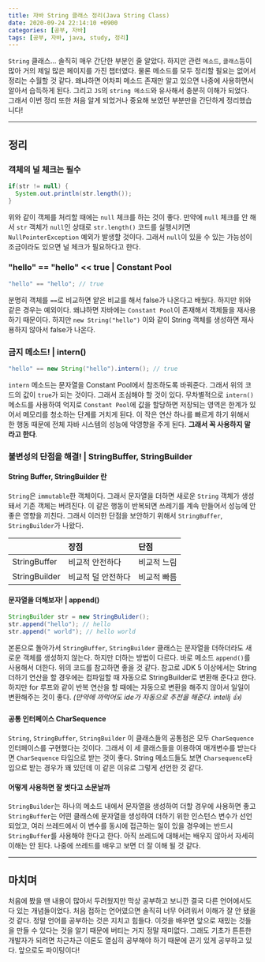 ```yaml
---
title: 자바 String 클래스 정리(Java String Class)
date: 2020-09-24 22:14:10 +0900
categories: [공부, 자바]
tags: [공부, 자바, java, study, 정리]
---
```


`String` 클래스... 솔직히 매우 간단한 부분인 줄 알았다. 하지만 관련 `메소드`, `클래스`등이 많아 거의 제일 많은 페이지를 가진 챕터였다. 물론 메소드를 모두 정리할 필요는 없어서 정리는 수월할 것 같다. 왜냐하면 어차피 메소드 존재만 알고 있으면 나중에 사용하면서 알아서 습득하게 된다. 그리고 `JS`의 `string 메소드`와 유사해서 충분히 이해가 되었다. 그래서 이번 정리 또한 처음 알게 되었거나 중요해 보였던 부분만을 간단하게 정리했습니다!

---

## 정리

### 객체의 널 체크는 필수

```java
if(str != null) {
  System.out.println(str.length());
}
```

위와 같이 객체를 처리할 때에는 `null` 체크를 하는 것이 좋다. 만약에 `null` 체크를 안 해서 `str` 객체가 `null`인 상태로 `str.length()` 코드를 실행시키면 `NullPointerException` 예외가 발생할 것이다. 그래서 `null`이 있을 수 있는 가능성이 조금이라도 있으면 널 체크가 필요하다고 한다.

### "hello" == "hello" << true | Constant Pool

```java
"hello" == "hello"; // true
```

분명히 객체를 `==`로 비교하면 얕은 비교를 해서 false가 나온다고 배웠다. 하지만 위와 같은 경우는 예외이다. 왜냐하면 자바에는 `Constant Pool`이 존재해서 객체들을 재사용하기 때문이다. 하지만 `new String("hello")` 이와 같이 String 객체를 생성하면 재사용하지 않아서 false가 나온다.

### 금지 메소드! | intern()

```java
"hello" == new String("hello").intern(); // true
```

`intern` 메소드는 문자열을 Constant Pool에서 참조하도록 바꿔준다. 그래서 위의 코드의 값이 `true`가 되는 것이다. 그래서 조심해야 할 것이 있다. 무차별적으로 `intern() `메소드를 사용하여 억지로 `Constant Pool`에 값을 할당하면 저장되는 영역은 한계가 있어서 메모리를 청소하는 단계를 거치게 된다. 이 작은 연산 하나를 빠르게 하기 위해서 한 행동 때문에 전체 자바 시스템의 성능에 악영향을 주게 된다. **그래서 꼭 사용하지 말라고 한다**.

### 불변성의 단점을 해결! | StringBuffer, StringBuilder

#### String Buffer, StringBuilder 란

`String`은 `immutable`한 객체이다. 그래서 문자열을 더하면 새로운 `String` 객체가 생성돼서 기존 객체는 버려진다. 이 같은 행동이 반복되면 쓰레기를 계속 만들어서 성능에 안 좋은 영향을 끼친다. 그래서 이러한 단점을 보안하기 위해서 `StringBuffer`, `StringBuilder`가 나왔다.

|               | 장점               | 단점        |
| :------------ | :----------------- | :---------- |
| StringBuffer  | 비교적 안전하다    | 비교적 느림 |
| StringBuilder | 비교적 덜 안전하다 | 비교적 빠름 |

#### 문자열을 더해보자! | append()

```java
StringBuilder str = new StringBulider();
str.append("hello"); // hello
str.append(" world"); // hello world
```

본론으로 돌아가서 `StringBuffer`, `StringBuilder` 클래스는 문자열을 더하더라도 새로운 객체를 생성하지 않는다. 하지만 더하는 방법이 다르다. 바로 메소드 `append()`를 사용해서 더한다. 위의 코드를 참고하면 좋을 것 같다. 참고로 JDK 5 이상에서는 String 더하기 연산을 할 경우에는 컴파일할 때 자동으로 StringBuilder로 변환해 준다고 한다. 하지만 for 루프와 같이 반복 연산을 할 때에는 자동으로 변환을 해주지 않아서 일일이 변환해주는 것이 좋다. _(만약에 까먹어도 ide가 자동으로 추전을 해준다. intellj 👍)_

#### 공통 인터페이스 CharSequence

`String`, `StringBuffer`, `StringBuilder` 이 클래스들의 공통점은 모두 `CharSequence` 인터페이스를 구현했다는 것이다. 그래서 이 세 클래스들을 이용하여 매개변수를 받는다면 `CharSequence` 타입으로 받는 것이 좋다. String 메소드들도 보면 `Charsequence`타입으로 받는 경우가 꽤 있던데 이 같은 이유로 그렇게 선언한 것 같다.

#### 어떻게 사용하면 잘 썻다고 소문날까

`StringBuilder`는 하나의 메소드 내에서 문자열을 생성하여 더할 경우에 사용하면 좋고 `StringBuffer`는 어떤 클래스에 문자열을 생성하여 더하기 위한 인스턴스 변수가 선언되었고, 여러 쓰레드에서 이 변수를 동시에 접근하는 일이 있을 경우에는 반드시 `StringBuffer`를 사용해야 한다고 한다. 아직 쓰레드에 대해서는 배우지 않아서 자세히 이해는 안 된다. 나중에 쓰레드를 배우고 보면 더 잘 이해 될 것 같다.

---

## 마치며

처음에 봤을 땐 내용이 많아서 두려웠지만 막상 공부하고 보니깐 결국 다른 언어에서도 다 있는 개념들이었다. 처음 접하는 언어였으면 솔직히 너무 어려워서 이해가 잘 안 됐을 것 같다. 정말 언어를 공부하는 것은 지치고 힘들다. 이것을 배우면 앞으로 재밌는 것들을 만들 수 있다는 것을 알기 때문에 버티는 거지 정말 재미없다. 그래도 기초가 튼튼한 개발자가 되려면 차근차근 이론도 열심히 공부해야 하기 때문에 끈기 있게 공부하고 있다. 앞으로도 파이팅이다!
